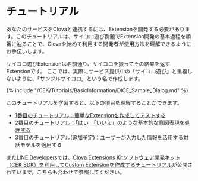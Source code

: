 # チュートリアル
あなたのサービスをClovaと連携するには、Extensionを開発する必要があります。このチュートリアルは、サイコロ遊び例題でExtension開発の基本過程を順番に辿ることで、Clovaを始めて利用する開発者が使用方法を理解できるようにお手伝いします。

サイコロ遊びExtensionは名前通り、サイコロを振ってその結果を返すExtensionです。
ここでは、実際にサービス提供中の「サイコロ遊び」と重複しないように、「サンプルサイコロ」という名で作成します。

{% include "/CEK/Tutorials/BasicInformation/DICE_Sample_Dialog.md" %}

このチュートリアルを学習すると、以下の項目を理解することができます。
* [1番目のチュートリアル：簡単なExtensionを作成してテストする](/CEK/Tutorials/Build_Simple_Extension.md)
* [2番目のチュートリアル：「はい」「いいえ」のような基本的な意図表現を処理する](/CEK/Tutorials/Handle_Builtin_Intents.md)
* 3番目のチュートリアル(追加予定)：ユーザーが入力した情報を活用する対話モデルを適用する

また<a href="https://developers.line.biz/" target="_blank">LINE Developers</a>では、<a href="https://developers.line.biz/ja/docs/clova-extensions-kit/" target="_blank">Clova Extensions Kitソフトウェア開発キット（CEK SDK）を利用してCustom Extensionを作成するチュートリアル</a>が公開されています。こちらも合わせて参照してください。
